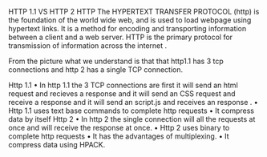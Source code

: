 HTTP 1.1 VS HTTP 2
HTTP
	The HYPERTEXT TRANSFER PROTOCOL (http) is the foundation of the world wide web, and is used to load webpage using hypertext links. It is a method for encoding and transporting information between a client and a web server. HTTP is the primary protocol for transmission of information across the internet .
 
From the picture what we understand is that that http1.1 has 3 tcp connections and http 2 has a single TCP connection.


Http 1.1
•	In http 1.1 the 3 TCP connections are first it will send an html request and recieves a response and it will send an CSS request and receive a response and it will send an script.js and receives an response .
•	Http 1.1 uses text base commands to complete http requests 
•	It compress data by itself
Http 2
•	In http 2 the single connection will all the requests at once and will receive the response at once.
•	Http 2 uses binary to complete http requests
•	It has the advantages of multiplexing.
•	It compress data using HPACK.
